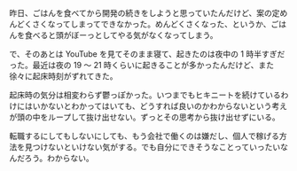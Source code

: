昨日、ごはんを食べてから開発の続きをしようと思っていたんだけど、案の定めんどくさくなってしまってできなかった。めんどくさくなった、というか、ごはんを食べると頭がぼーっとしてやる気がなくなってしまう。

で、そのあとは YouTube を見てそのまま寝て、起きたのは夜中の 1 時半すぎだった。最近は夜の 19 〜 21 時くらいに起きることが多かったんだけど、また徐々に起床時刻がずれてきた。

起床時の気分は相変わらず鬱っぽかった。いつまでもヒキニートを続けているわけにはいかないとわかってはいても、どうすれば良いのかわからないという考えが頭の中をループして抜け出せない。ずっとその思考から抜け出せずにいる。

転職するにしてもしないにしても、もう会社で働くのは嫌だし、個人で稼げる方法を見つけないといけない気がする。でも自分にできそうなことっていったいなんだろう。わからない。
